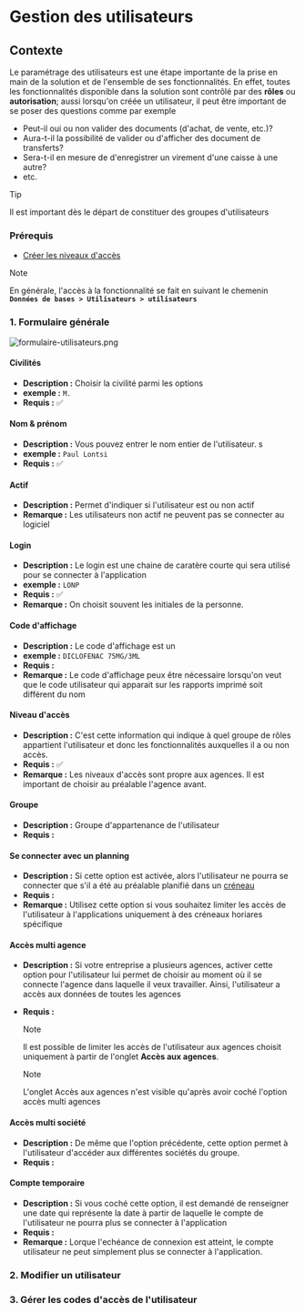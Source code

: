 # Gestion des utilisateurs

## Contexte

Le paramétrage des utilisateurs est une étape importante de la prise en main de la solution et de l'ensemble de ses fonctionnalités. En effet, toutes les fonctionnalités disponible dans la solution sont contrôlé par des **rôles** ou **autorisation**; aussi lorsqu'on créée un utilisateur, il peut être important de se poser des questions comme par exemple

- Peut-il oui ou non valider des documents (d'achat, de vente, etc.)?
- Aura-t-il la possibilité de valider ou d'afficher des document de transferts?
- Sera-t-il en mesure de d'enregistrer un virement d'une caisse à une autre?
- etc. </br>

> [!TIP]
> Il est important dès le départ de constituer des groupes d'utilisateurs

### Prérequis

- [Créer les niveaux d'accès](niveau-d-acces.md)

> [!NOTE]  
> En générale, l'accès à la fonctionnalité se fait en suivant le chemenin **`Données de bases > Utilisateurs > utilisateurs`**

### 1. Formulaire générale

![formulaire-utilisateurs.png](https://i.postimg.cc/14xjSPMX/formulaire-utilisateurs.png)

#### **Civilités**

- **Description :** Choisir la civilité parmi les options
- **exemple :** `M.`
- **Requis :** ✅

#### **Nom & prénom**

- **Description :** Vous pouvez entrer le nom entier de l'utilisateur. s
- **exemple :** `Paul Lontsi`
- **Requis :** ✅

#### **Actif**

- **Description :** Permet d'indiquer si l'utilisateur est ou non actif
- **Remarque :** Les utilisateurs non actif ne peuvent pas se connecter au logiciel

#### **Login**

- **Description :** Le login est une chaine de caratère courte qui sera utilisé pour se connecter à l'application
- **exemple :** `LONP`
- **Requis :** ✅
- **Remarque :** On choisit souvent les initiales de la personne.

#### **Code d'affichage**

- **Description :** Le code d'affichage est un
- **exemple :** `DICLOFENAC 75MG/3ML`
- **Requis :**
- **Remarque :** Le code d'affichage peux être nécessaire lorsqu'on veut que le code utilisateur qui apparait sur les rapports imprimé soit différent du nom

#### **Niveau d'accès**

- **Description :** C'est cette information qui indique à quel groupe de rôles appartient l'utilisateur et donc les fonctionnalités auxquelles il a ou non accès.
- **Requis :** ✅
- **Remarque :** Les niveaux d'accès sont propre aux agences. Il est important de choisir au préalable l'agence avant.

#### **Groupe**

- **Description :** Groupe d'appartenance de l'utilisateur
- **Requis :**

#### **Se connecter avec un planning**

- **Description :** Si cette option est activée, alors l'utilisateur ne pourra se connecter que s'il a été au préalable planifié dans un [créneau](com/creneaux.md)
- **Requis :**
- **Remarque :** Utilisez cette option si vous souhaitez limiter les accès de l'utilisateur à l'applications uniquement à des créneaux horiares spécifique

#### **Accès multi agence**

- **Description :** Si votre entreprise a plusieurs agences, activer cette option pour l'utilisateur lui permet de choisir au moment où il se connecte l'agence dans laquelle il veux travailler. Ainsi, l'utilisateur a accès aux données de toutes les agences
- **Requis :**

  > [!NOTE]
  > Il est possible de limiter les accès de l'utilisateur aux agences choisit uniquement à partir de l'onglet **Accès aux agences**. </br>

  > [!NOTE]
  > L'onglet Accès aux agences n'est visible qu'après avoir coché l'option accès multi agences

#### **Accès multi société**

- **Description :** De même que l'option précédente, cette option permet à l'utilisateur d'accéder aux différentes sociétés du groupe.
- **Requis :**

#### **Compte temporaire**

- **Description :** Si vous coché cette option, il est demandé de renseigner une date qui représente la date à partir de laquelle le compte de l'utilisateur ne pourra plus se connecter à l'application
- **Requis :**
- **Remarque :** Lorque l'echéance de connexion est atteint, le compte utilisateur ne peut simplement plus se connecter à l'application.

### 2. Modifier un utilisateur

### 3. Gérer les codes d'accès de l'utilisateur
